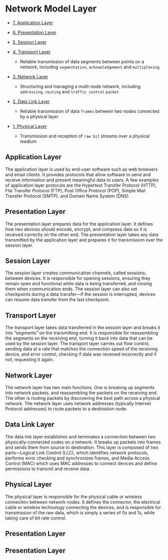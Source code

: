 # Network Model Layer
- [7. Application Layer](#application-layer)
  
- [6. Presentation Layer](#presentation-layer)
- [5. Session Layer](#session)
- [4. Transport Layer](#Transport)
    - Reliable transmission of data segments between points on a network, including `segmentation`, `acknowledgement` and `multiplexing`
- [3. Network Layer](#network)
    - Structuring and managing a multi-node network, including `addressing`, `routing` and `traffic control` `packet`
- [2. Data Link Layer](#data-link)
    - Reliable transmission of data `frames` between two nodes connected by a physical layer 
- [1. Physical Layer](#physical)
    - Transmission and reception of `raw bit` streams over a physical medium

<a name="application-layer"></a>
## Application Layer
The application layer is used by end-user software such as web browsers and email clients. It provides protocols that allow software to send and receive information and present meaningful data to users. A few examples of application layer protocols are the Hypertext Transfer Protocol (HTTP), File Transfer Protocol (FTP), Post Office Protocol (POP), Simple Mail Transfer Protocol (SMTP), and Domain Name System (DNS).

<a name="presentation-layer"></a>
## Presentation Layer
The presentation layer prepares data for the application layer. It defines how two devices should encode, encrypt, and compress data so it is received correctly on the other end. The presentation layer takes any data transmitted by the application layer and prepares it for transmission over the session layer.


<a name="Session"></a>
## Session Layer
The session layer creates communication channels, called sessions, between devices. It is responsible for opening sessions, ensuring they remain open and functional while data is being transferred, and closing them when communication ends. The session layer can also set checkpoints during a data transfer—if the session is interrupted, devices can resume data transfer from the last checkpoint.


<a name="Transport"></a>
## Transport Layer
The transport layer takes data transferred in the session layer and breaks it into “segments” on the transmitting end. It is responsible for reassembling the segments on the receiving end, turning it back into data that can be used by the session layer. The transport layer carries out flow control, sending data at a rate that matches the connection speed of the receiving device, and error control, checking if data was received incorrectly and if not, requesting it again.

<a name="Network"></a>
## Network Layer
The network layer has two main functions. One is breaking up segments into network packets, and reassembling the packets on the receiving end. The other is routing packets by discovering the best path across a physical network. The network layer uses network addresses (typically Internet Protocol addresses) to route packets to a destination node.

<a name="data-link"></a>
## Data Link Layer
The data link layer establishes and terminates a connection between two physically-connected nodes on a network. It breaks up packets into frames and sends them from source to destination. This layer is composed of two parts—Logical Link Control (LLC), which identifies network protocols, performs error checking and synchronizes frames, and Media Access Control (MAC) which uses MAC addresses to connect devices and define permissions to transmit and receive data.


<a name="physical"></a>
## Physical Layer
The physical layer is responsible for the physical cable or wireless connection between network nodes. It defines the connector, the electrical cable or wireless technology connecting the devices, and is responsible for transmission of the raw data, which is simply a series of 0s and 1s, while taking care of bit rate control.

<a name="presentation-layer"></a>
## Presentation Layer


<a name="presentation-layer"></a>
## Presentation Layer
